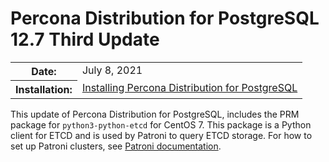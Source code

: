 # Percona Distribution for PostgreSQL 12.7 Third Update


<table class="docutils field-list" frame="void" rules="none">
  <colgroup>
    <col class="field-name">
    <col class="field-body">
  </colgroup>
  <tbody valign="top">
    <tr class="field-odd field">
      <th class="field-name">Date:</th>
      <td class="field-body">July 8, 2021</td>
    </tr>
    <tr class="field-even field">
      <th class="field-name">Installation:</th>
      <td class="field-body">
        <a class="reference external" href="https://www.percona.com/doc/postgresql/12/installing.html#">Installing Percona Distribution for PostgreSQL</a></td>
    </tr>
  </tbody>
</table>

This update of Percona Distribution for PostgreSQL, includes the PRM package for ``python3-python-etcd`` for CentOS 7. This package is a Python client for ETCD and is used by Patroni to query ETCD storage. For how to set up Patroni clusters, see [Patroni documentation](https://patroni.readthedocs.io/en/latest/README.html#running-configuring). 
